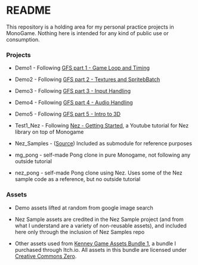 # README #

This repository is a holding area for my personal practice projects in MonoGame. Nothing here is intended for any kind of public use or consumption.

### Projects ###

* Demo1 - Following [GFS part 1 - Game Loop and Timing](https://www.gamefromscratch.com/post/2015/06/15/MonoGame-Tutorial-Creating-an-Application.aspx)

* Demo2 - Following [GFS part 2 - Textures and SpritebBatch](https://www.gamefromscratch.com/post/2015/06/19/MonoGame-Tutorial-Textures-and-SpriteBatch.aspx)

* Demo3 - Following [GFS part 3 - Input Handling](https://www.gamefromscratch.com/post/2015/06/28/MonoGame-Tutorial-Handling-Keyboard-Mouse-and-GamePad-Input.aspx)

* Demo4 - Following [GFS part 4 - Audio Handling](https://www.gamefromscratch.com/post/2015/07/25/MonoGame-Tutorial-Audio.aspx)

* Demo5 - Following [GFS part 5 - Intro to 3D](https://www.gamefromscratch.com/post/2015/08/20/Monogame-Tutorial-Beginning-3D-Programming.aspx)

* Test1_Nez - Following [Nez - Getting Started](https://www.youtube.com/watch?v=ZfVMCbOniV0), a Youtube tutorial for Nez library on top of Monogame

* Nez_Samples - ([Source](https://github.com/prime31/Nez-Samples)) Included as submodule for reference purposes

* mg_pong - self-made Pong clone in pure Monogame, not following any outside tutorial

* nez_pong - self-made Pong clone using Nez. Uses some of the Nez sample code as a reference, but no outside tutorial

### Assets ###

* Demo assets lifted at random from google image search

* Nez Sample assets are credited in the Nez Sample project (and from what I understand are a variety of non-reusable assets), and included here only through the inclusion of Nez Samples repo

* Other assets used from [Kenney Game Assets Bundle 1](https://kenney.itch.io/kenney-game-assets-1), a bundle I purchased through Itch.io. All assets in this bundle are licensed under [Creative Commons Zero](https://creativecommons.org/publicdomain/zero/1.0/).

